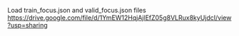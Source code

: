 Load train_focus.json and valid_focus.json files
https://drive.google.com/file/d/1YmEW12HqjAjlEfZ05g8VLRux8kyUjdcI/view?usp=sharing

